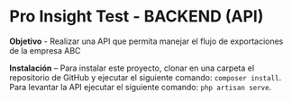 # Pro Insight Test - BACKEND (API)

**Objetivo** - Realizar una API que permita manejar el flujo de exportaciones de la empresa ABC

**Instalación** – Para instalar este proyecto, clonar en una carpeta el repositorio de GitHub y ejecutar el siguiente comando: `composer install`. Para levantar la API ejecutar el siguiente comando: `php artisan serve`.
